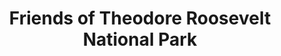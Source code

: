 ---
layout: repo
title: "Friends of Theodore Roosevelt National Park"
id: 6464
permalink: repos/6464/
---